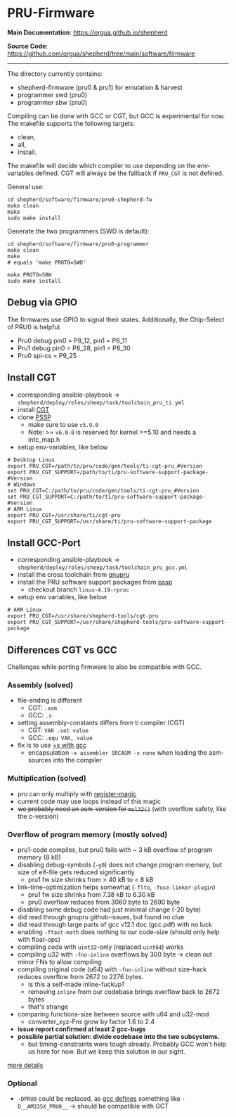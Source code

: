 # PRU-Firmware

**Main Documentation**: <https://orgua.github.io/shepherd>

**Source Code**: <https://github.com/orgua/shepherd/tree/main/software/firmware>

---

The directory currently contains:

- shepherd-firmware (pru0 & pru1) for emulation & harvest
- programmer swd (pru0)
- programmer sbw (pru0)

Compiling can be done with GCC or CGT, but GCC is experimental for now. The makefile supports the following targets:

- clean,
- all,
- install.

The makefile will decide which compiler to use depending on the env-variables defined. CGT will always be the fallback if `PRU_CGT` is not defined.

General use:

```Shell
cd shepherd/software/firmware/pru0-shepherd-fw
make clean
make
sudo make install
```

Generate the two programmers (SWD is default):

```Shell
cd shepherd/software/firmware/pru0-programmer
make clean
make
# equals 'make PROTO=SWD'

make PROTO=SBW
sudo make install
```

## Debug via GPIO

The firmwares use GPIO to signal their states. Additionally, the Chip-Select of PRU0 is helpful.

- Pru0 debug pin0 = P8_12, pin1 = P8_11 
- Pru1 debug pin0 = P8_28, pin1 = P8_30
- Pru0 spi-cs = P9_25

## Install CGT

- corresponding ansible-playbook -> `shepherd/deploy/roles/sheep/task/toolchain_pru_ti.yml`
- install [CGT](https://www.ti.com/tool/PRU-CGT#downloads)
- clone [PSSP](https://git.ti.com/cgit/pru-software-support-package/pru-software-support-package/)
  - make sure to use `v5.9.0`
  - Note: >= `v6.0.0` is reserved for kernel >=5.10 and needs a intc_map.h
- setup env-variables, like below

```Shell
# Desktop Linux
export PRU_CGT=/path/to/pru/code/gen/tools/ti-cgt-pru_#Version
export PRU_CGT_SUPPORT=/path/to/ti/pru-software-support-package-#Version
# Windows
set PRU_CGT=C:/path/to/pru/code/gen/tools/ti-cgt-pru_#Version
set PRU_CGT_SUPPORT=C:/path/to/ti/pru-software-support-package-#Version
# ARM Linux
export PRU_CGT=/usr/share/ti/cgt-pru
export PRU_CGT_SUPPORT=/usr/share/ti/pru-software-support-package
```

## Install GCC-Port

- corresponding ansible-playbook -> `shepherd/deploy/roles/sheep/task/toolchain_pru_gcc.yml`
- install the cross toolchain from [gnupru](https://github.com/dinuxbg/gnupru.git)
- install the PRU software support packages from [pssp](https://github.com/dinuxbg/pru-software-support-package.git)
  - checkout branch `linux-4.19-rproc`
- setup env variables, like below

```Shell
# ARM Linux
export PRU_CGT=/usr/share/shepherd-tools/cgt-pru
export PRU_CGT_SUPPORT=/usr/share/shepherd-tools/pru-software-support-package
```

## Differences CGT vs GCC

Challenges while porting firmware to also be compatible with GCC.

### Assembly (solved)

- file-ending is different
	- CGT: `.asm`
	- GCC: `.s`
- setting assembly-constants differs from ti compiler (CGT)
	- CGT: `VAR .set value`
	- GCC: `.equ VAR, value`
- fix is to use [+x with gcc](https://gcc.gnu.org/onlinedocs/gcc/Overall-Options.html)
	-  encapsulation `-x assembler SRCASM -x none` when loading the asm-sources into the compiler

### Multiplication (solved)

- pru can only multiply with [register-magic](https://github.com/dinuxbg/gnupru/wiki/Multiplication)
- current code may use loops instead of this magic
- ~~we probably need an asm-version for `mul32()`~~ (with overflow safety, like the c-version)

### Overflow of program memory (mostly solved)

- pru1-code compiles, but pru0 fails with ~ 3 kB overflow of program memory (8 kB)
- disabling debug-symbols (`-g0`) does not change program memory, but size of elf-file gets reduced significantly
	- pru1 fw size shrinks from > 40 kB to < 8 kB
- link-time-optimization helps somewhat (`-flto`, `-fuse-linker-plugin`)
	- pru1 fw size shrinks from 7.38 kB to 6.30 kB
	- pru0 overflow reduces from 3060 byte to 2690 byte
- disabling some debug code had just minimal change (-20 byte)
- did read through gnupru github-issues, but found no clue
- did read through large parts of gcc v12.1 doc (gcc.pdf) with no luck
- enabling `-ffast-math` does nothing to our code-size (should only help with float-ops)
- compiling code with `uint32`-only (replaced `uint64`) works
- compiling u32 with `-fno-inline` overflows by 300 byte -> clean out minor FNs to allow compiling
- compiling original code (u64) with `-fno-inline` without size-hack reduces overflow from 2672 to 2276 bytes.
	- is this a self-made inline-fuckup?
	- removing `inline` from our codebase brings overflow back to 2672 bytes
	- that's strange
- comparing functions-size between source with u64 and u32-mod
  - converter_xyz-Fns grow by factor 1.6 to 2.4
- **issue report confirmed at least 2 gcc-bugs**
- **possible partial solution: divide codebase into the two subsystems.**
  - but timing-constraints were tough already. Probably GCC won't help us here for now. But we keep this solution in our sight.

[more details](https://github.com/orgua/shepherd/blob/main/software/firmware/readme_overflow_issue.md)

### Optional

- `-DPRU0` could be replaced, as [gcc defines](https://github.com/dinuxbg/gnuprumcu/blob/HEAD/device-specs/am335x.pru0) something like `-D__AM335X_PRU0__` -> should be compatible with GCT

